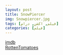 ```yaml
---
layout: post
title: SnowPiercer
img: Snowpiercer.jpg
tags: [فیلم, اکشن, درام]
categories: [فیلم]
---
```


[imdb](https://www.imdb.com/title/tt1706620)  
[RottenTomatoes](https://www.rottentomatoes.com/m/snowpiercer)